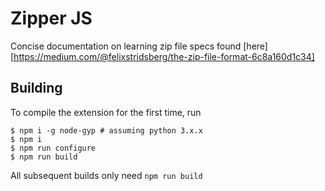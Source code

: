 # Zipper JS

Concise documentation on learning zip file specs found [here][https://medium.com/@felixstridsberg/the-zip-file-format-6c8a160d1c34]

## Building

To compile the extension for the first time, run 

```
$ npm i -g node-gyp # assuming python 3.x.x
$ npm i
$ npm run configure
$ npm run build
```

All subsequent builds only need `npm run build`